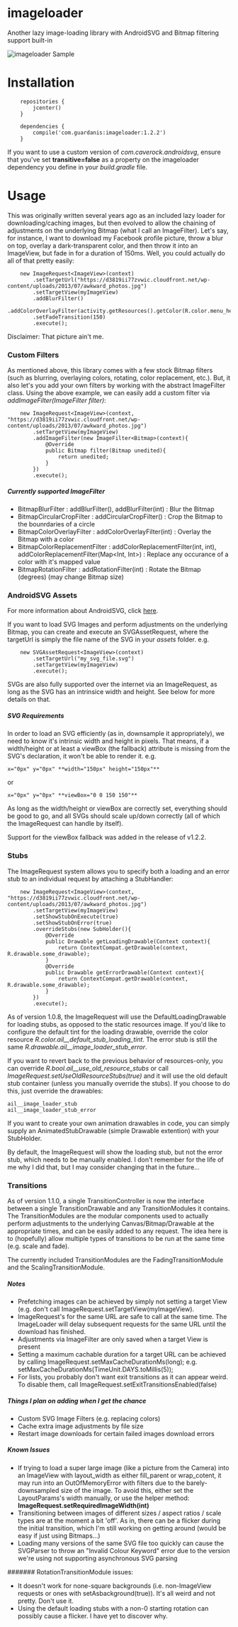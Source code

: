 # imageloader

Another lazy image-loading library with AndroidSVG and Bitmap filtering support built-in

![imageloader Sample](https://github.com/mattsilber/imageloader/raw/master/imageloader.gif)

# Installation

```
    repositories {
        jcenter()
    }

    dependencies {
        compile('com.guardanis:imageloader:1.2.2')
    }
```

If you want to use a custom version of *com.caverock.androidsvg*, ensure that you've set **transitive=false** as a property on the imageloader dependency you define in your *build.gradle* file.


# Usage

This was originally written several years ago as an included lazy loader for downloading/caching images, but then evolved to allow the chaining of adjustments on the underlying Bitmap (what I call an ImageFilter). Let's say, for instance, I want to download my Facebook profile picture, throw a blur on top, overlay a dark-transparent color, and then throw it into an ImageView, but fade in for a duration of 150ms. Well, you could actually do all of that pretty easily:

```
    new ImageRequest<ImageView>(context)
        .setTargetUrl("https://d3819ii77zvwic.cloudfront.net/wp-content/uploads/2013/07/awkward_photos.jpg")
        .setTargetView(myImageView)
        .addBlurFilter()
        .addColorOverlayFilter(activity.getResources().getColor(R.color.menu_header_user_image_parent_blurred_overlay))
        .setFadeTransition(150)
        .execute();
```

Disclaimer: That picture ain't me.

### Custom Filters

As mentioned above, this library comes with a few stock Bitmap filters (such as blurring, overlaying colors, rotating, color replacement, etc.). But, it also let's you add your own filters by working with the abstract ImageFilter class. Using the above example, we can easily add a custom filter via *addImageFilter(ImageFilter<Bitmap> filter)*:

```
    new ImageRequest<ImageView>(context, "https://d3819ii77zvwic.cloudfront.net/wp-content/uploads/2013/07/awkward_photos.jpg")
        .setTargetView(myImageView)
        .addImageFilter(new ImageFilter<Bitmap>(context){
            @Override
            public Bitmap filter(Bitmap unedited){
                return unedited;
            }
        })
        .execute();
```

##### Currently supported ImageFilter<Bitmap>
* BitmapBlurFilter : addBlurFilter(), addBlurFilter(int) : Blur the Bitmap
* BitmapCircularCropFilter : addCircularCropFilter() : Crop the Bitmap to the bounrdaries of a circle
* BitmapColorOverlayFilter : addColorOverlayFilter(int) : Overlay the Bitmap with a color
* BitmapColorReplacementFilter : addColorReplacementFilter(int, int), addColorReplacementFilter(Map<Int, Int>) : Replace any occurance of a color with it's mapped value
* BitmapRotationFilter : addRotationFilter(int) : Rotate the Bitmap (degrees) (may change Bitmap size)

### AndroidSVG Assets

For more information about AndroidSVG, click [here](https://github.com/BigBadaboom/androidsvg).

If you want to load SVG Images and perform adjustments on the underlying Bitmap, you can create and execute an SVGAssetRequest, where the targetUrl is simply the file name of the SVG in your *assets* folder. e.g.

```
    new SVGAssetRequest<ImageView>(context)
        .setTargetUrl("my_svg_file.svg")
        .setTargetView(myImageView)
        .execute();
```

SVGs are also fully supported over the internet via an ImageRequest, as long as the SVG has an intrinsice width and height. See below for more details on that.

##### SVG Requirements

In order to load an SVG efficiently (as in, downsample it appropriately), we need to know it's intrinsic width and height in pixels. That means, if a width/height or at least a viewBox (the fallback) attribute is missing from the SVG's declaration, it won't be able to render it. e.g.

    x="0px" y="0px" **width="150px" height="150px"**

or

    x="0px" y="0px" **viewBox="0 0 150 150"**

As long as the width/height or viewBox are correctly set, everything should be good to go, and all SVGs should scale up/down correctly (all of which the ImageRequest can handle by itself).

Support for the viewBox fallback was added in the release of v1.2.2.

### Stubs

The ImageRequest system allows you to specify both a loading and an error stub to an individual request by attaching a StubHandler:

```
    new ImageRequest<ImageView>(context, "https://d3819ii77zvwic.cloudfront.net/wp-content/uploads/2013/07/awkward_photos.jpg")
        .setTargetView(myImageView)
        .setShowStubOnExecute(true)
        .setShowStubOnError(true)
        .overrideStubs(new SubHolder(){
            @Override
            public Drawable getLoadingDrawable(Context context){
                return ContextCompat.getDrawable(context, R.drawable.some_drawable);
            }
            @Override
            public Drawable getErrorDrawable(Context context){
                return ContextCompat.getDrawable(context, R.drawable.some_drawable);
            }
        })
        .execute();
```

As of version 1.0.8, the ImageRequest will use the DefaultLoadingDrawable for loading stubs, as opposed to the static resources image. If you'd like to configure the default tint for the loading drawable, override the color resource *R.color.ail__default_stub_loading_tint*. The error stub is still the same *R.drawable.ail__image_loader_stub_error*. 

If you want to revert back to the previous behavior of resources-only, you can override *R.bool.ail__use_old_resource_stubs* or call *ImageRequest.setUseOldResourceStubs(true)* and it will use the old default stub container (unless you manually override the stubs). If you choose to do this, just override the drawables:

    ail__image_loader_stub
    ail__image_loader_stub_error

If you want to create your own animation drawables in code, you can simply supply an AnimatedStubDrawable (simple Drawable extention) with your StubHolder.

By default, the ImageRequest will show the loading stub, but not the error stub, which needs to be manually enabled. I don't remember for the life of me why I did that, but I may consider changing that in the future...

### Transitions

As of version 1.1.0, a single TransitionController is now the interface between a single TransitionDrawable and any TransitionModules it contains. The TransitionModules are the modular components used to actually perform adjustments to the underlying Canvas/Bitmap/Drawable at the appropriate times, and can be easily added to any request. The idea here is to (hopefully) allow multiple types of transitions to be run at the same time (e.g. scale and fade).

The currently included TransitionModules are the FadingTransitionModule and the ScalingTransitionModule.

##### Notes
* Prefetching images can be achieved by simply not setting a target View (e.g. don't call ImageRequest.setTargetView(myImageView). 
* ImageRequest's for the same URL are safe to call at the same time. The ImageLoader will delay subsequent requests for the same URL until the download has finished.
* Adjustments via ImageFilter are only saved when a target View is present
* Setting a maximum cachable duration for a target URL can be achieved by calling ImageRequest.setMaxCacheDurationMs(long); e.g. setMaxCacheDurationMs(TimeUnit.DAYS.toMillis(5));
* For lists, you probably don't want exit transitions as it can appear weird. To disable them, call ImageRequest.setExitTransitionsEnabled(false)

##### Things I plan on adding when I get the chance
* Custom SVG Image Filters (e.g. replacing colors)
* Cache extra image adjustments by file size
* Restart image downloads for certain failed images download errors

##### Known Issues
* If trying to load a super large image (like a picture from the Camera) into an ImageView with layout_width as either fill_parent or wrap_cotent, it may run into an OutOfMemoryError with filters due to the barely-downsampled size of the image. To avoid this, either set the LayoutParams's width manually, or use the helper method: **ImageRequest.setRequiredImageWidth(int)**
* Transitioning between images of different sizes / aspect ratios / scale types are at the moment a bit 'off'. As in, there can be a flicker during the initial transition, which I'm still working on getting around (would be easy if just using Bitmaps...)
* Loading many versions of the same SVG file too quickly can cause the SVGParser to throw an "Invalid Colour Keyword" error due to the version we're using not supporting asynchronous SVG parsing

####### RotationTransitionModule issues:
* It doesn't work for none-square backgrounds (i.e. non-ImageView requests or ones with setAsbackground(true)). It's all weird and not pretty. Don't use it.
* Using the default loading stubs with a non-0 starting rotation can possibly cause a flicker. I have yet to discover why.

